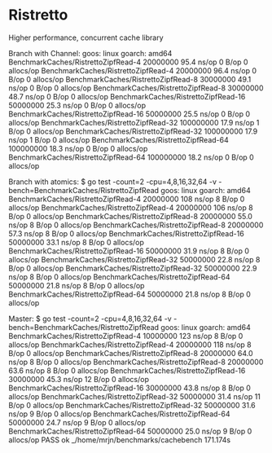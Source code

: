 # Ristretto
Higher performance, concurrent cache library

Branch with Channel:
goos: linux
goarch: amd64
BenchmarkCaches/RistrettoZipfRead-4          	20000000	        95.4 ns/op	       0 B/op	       0 allocs/op
BenchmarkCaches/RistrettoZipfRead-4          	20000000	        96.4 ns/op	       0 B/op	       0 allocs/op
BenchmarkCaches/RistrettoZipfRead-8          	30000000	        49.1 ns/op	       0 B/op	       0 allocs/op
BenchmarkCaches/RistrettoZipfRead-8          	30000000	        48.7 ns/op	       0 B/op	       0 allocs/op
BenchmarkCaches/RistrettoZipfRead-16         	50000000	        25.3 ns/op	       0 B/op	       0 allocs/op
BenchmarkCaches/RistrettoZipfRead-16         	50000000	        25.5 ns/op	       0 B/op	       0 allocs/op
BenchmarkCaches/RistrettoZipfRead-32         	100000000	        17.9 ns/op	       1 B/op	       0 allocs/op
BenchmarkCaches/RistrettoZipfRead-32         	100000000	        17.9 ns/op	       1 B/op	       0 allocs/op
BenchmarkCaches/RistrettoZipfRead-64         	100000000	        18.3 ns/op	       0 B/op	       0 allocs/op
BenchmarkCaches/RistrettoZipfRead-64         	100000000	        18.2 ns/op	       0 B/op	       0 allocs/op

Branch with atomics:
$ go test -count=2 -cpu=4,8,16,32,64 -v -bench=BenchmarkCaches/RistrettoZipfRead
goos: linux
goarch: amd64
BenchmarkCaches/RistrettoZipfRead-4          	20000000	       108 ns/op	       8 B/op	       0 allocs/op
BenchmarkCaches/RistrettoZipfRead-4          	20000000	       106 ns/op	       8 B/op	       0 allocs/op
BenchmarkCaches/RistrettoZipfRead-8          	20000000	        55.0 ns/op	       8 B/op	       0 allocs/op
BenchmarkCaches/RistrettoZipfRead-8          	20000000	        57.3 ns/op	       8 B/op	       0 allocs/op
BenchmarkCaches/RistrettoZipfRead-16         	50000000	        33.1 ns/op	       8 B/op	       0 allocs/op
BenchmarkCaches/RistrettoZipfRead-16         	50000000	        31.9 ns/op	       8 B/op	       0 allocs/op
BenchmarkCaches/RistrettoZipfRead-32         	50000000	        22.8 ns/op	       8 B/op	       0 allocs/op
BenchmarkCaches/RistrettoZipfRead-32         	50000000	        22.9 ns/op	       8 B/op	       0 allocs/op
BenchmarkCaches/RistrettoZipfRead-64         	50000000	        21.8 ns/op	       8 B/op	       0 allocs/op
BenchmarkCaches/RistrettoZipfRead-64         	50000000	        21.8 ns/op	       8 B/op	       0 allocs/op

Master:
$ go test -count=2 -cpu=4,8,16,32,64 -v -bench=BenchmarkCaches/RistrettoZipfRead
goos: linux
goarch: amd64
BenchmarkCaches/RistrettoZipfRead-4          	10000000	       123 ns/op	       8 B/op	       0 allocs/op
BenchmarkCaches/RistrettoZipfRead-4          	20000000	       118 ns/op	       8 B/op	       0 allocs/op
BenchmarkCaches/RistrettoZipfRead-8          	20000000	        64.0 ns/op	       8 B/op	       0 allocs/op
BenchmarkCaches/RistrettoZipfRead-8          	20000000	        63.6 ns/op	       8 B/op	       0 allocs/op
BenchmarkCaches/RistrettoZipfRead-16         	30000000	        45.3 ns/op	      12 B/op	       0 allocs/op
BenchmarkCaches/RistrettoZipfRead-16         	30000000	        43.8 ns/op	       8 B/op	       0 allocs/op
BenchmarkCaches/RistrettoZipfRead-32         	50000000	        31.4 ns/op	      11 B/op	       0 allocs/op
BenchmarkCaches/RistrettoZipfRead-32         	50000000	        31.6 ns/op	       9 B/op	       0 allocs/op
BenchmarkCaches/RistrettoZipfRead-64         	50000000	        24.7 ns/op	       9 B/op	       0 allocs/op
BenchmarkCaches/RistrettoZipfRead-64         	50000000	        25.0 ns/op	       9 B/op	       0 allocs/op
PASS
ok  	_/home/mrjn/benchmarks/cachebench	171.174s


